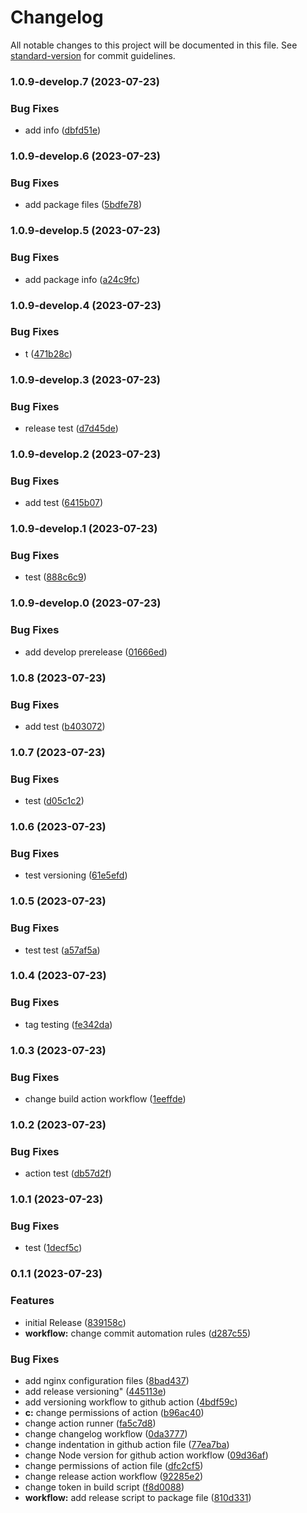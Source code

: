 # Changelog

All notable changes to this project will be documented in this file. See [standard-version](https://github.com/conventional-changelog/standard-version) for commit guidelines.

### 1.0.9-develop.7 (2023-07-23)


### Bug Fixes

* add info ([dbfd51e](https://github.com/Envoii-Technologies/web-frontend/commit/dbfd51e724f0cd9edea4a1fcc5699f53c55b8b8b))

### 1.0.9-develop.6 (2023-07-23)


### Bug Fixes

* add package files ([5bdfe78](https://github.com/Envoii-Technologies/web-frontend/commit/5bdfe7839e68818859a3cddb08810c302b255176))

### 1.0.9-develop.5 (2023-07-23)


### Bug Fixes

* add package info ([a24c9fc](https://github.com/Envoii-Technologies/web-frontend/commit/a24c9fc98ce9eb6d926f578e22b214b93d9ec96a))

### 1.0.9-develop.4 (2023-07-23)


### Bug Fixes

* t ([471b28c](https://github.com/Envoii-Technologies/web-frontend/commit/471b28c878b02c23938bc82746aec28c332e7ced))

### 1.0.9-develop.3 (2023-07-23)


### Bug Fixes

* release test ([d7d45de](https://github.com/Envoii-Technologies/web-frontend/commit/d7d45ded4fbc06121a4e8491737b9820e0cebfa6))

### 1.0.9-develop.2 (2023-07-23)


### Bug Fixes

* add test ([6415b07](https://github.com/Envoii-Technologies/web-frontend/commit/6415b072163227918e2e9c9c3c1928d07759c86f))

### 1.0.9-develop.1 (2023-07-23)


### Bug Fixes

* test ([888c6c9](https://github.com/Envoii-Technologies/web-frontend/commit/888c6c968d39ad1a2809fa6bd7eed2f65ba72f36))

### 1.0.9-develop.0 (2023-07-23)


### Bug Fixes

* add develop prerelease ([01666ed](https://github.com/Envoii-Technologies/web-frontend/commit/01666ed30ef5f2592896dc4237881fdb0671b7ef))

### 1.0.8 (2023-07-23)


### Bug Fixes

* add test ([b403072](https://github.com/Envoii-Technologies/web-frontend/commit/b40307211647102f8724a609871f49da9e0a82ee))

### 1.0.7 (2023-07-23)


### Bug Fixes

* test ([d05c1c2](https://github.com/Envoii-Technologies/web-frontend/commit/d05c1c2ad1f57f1d919b4892a2b55b2ac178a416))

### 1.0.6 (2023-07-23)


### Bug Fixes

* test versioning ([61e5efd](https://github.com/Envoii-Technologies/web-frontend/commit/61e5efdc94014e5c01b96e3b6ee05bcd098d5ea9))

### 1.0.5 (2023-07-23)


### Bug Fixes

* test test ([a57af5a](https://github.com/Envoii-Technologies/web-frontend/commit/a57af5a810302375e970fe00c5a9ddd47d9769f1))

### 1.0.4 (2023-07-23)


### Bug Fixes

* tag testing ([fe342da](https://github.com/Envoii-Technologies/web-frontend/commit/fe342da3a9bf2e88167dae29c2b93a7cac96fe37))

### 1.0.3 (2023-07-23)


### Bug Fixes

* change build action workflow ([1eeffde](https://github.com/Envoii-Technologies/web-frontend/commit/1eeffde47fc1f46c06bb32a2421608a651f2e441))

### 1.0.2 (2023-07-23)


### Bug Fixes

* action test ([db57d2f](https://github.com/Envoii-Technologies/web-frontend/commit/db57d2f5790825c1978bb3cb8eaf728b128562f8))

### 1.0.1 (2023-07-23)


### Bug Fixes

* test ([1decf5c](https://github.com/Envoii-Technologies/web-frontend/commit/1decf5ce65b4e5ffad63de2e5afd5fdadf3f3621))

### 0.1.1 (2023-07-23)


### Features

* initial Release ([839158c](https://github.com/Envoii-Technologies/web-frontend/commit/839158c5b88bd9cc55939e54d47e8c334a4c58c2))
* **workflow:** change commit automation rules ([d287c55](https://github.com/Envoii-Technologies/web-frontend/commit/d287c55964ad9b0c2eb80be78f7c79809f98d70d))


### Bug Fixes

* add nginx configuration files ([8bad437](https://github.com/Envoii-Technologies/web-frontend/commit/8bad437377c1d5305cc580750920bc662f5f3019))
* add release versioning" ([445113e](https://github.com/Envoii-Technologies/web-frontend/commit/445113e449b6f111e6ad7ab89d560a12b0937210))
* add versioning workflow to github action ([4bdf59c](https://github.com/Envoii-Technologies/web-frontend/commit/4bdf59cbe3b329d88adafa8c2eac9ddaf8935d7f))
* **c:** change permissions of action ([b96ac40](https://github.com/Envoii-Technologies/web-frontend/commit/b96ac407f72b1feb77b055a284efb2d0e73221fe))
* change action runner ([fa5c7d8](https://github.com/Envoii-Technologies/web-frontend/commit/fa5c7d882bafe1195fa4c2b934b914e9a2552884))
* change changelog workflow ([0da3777](https://github.com/Envoii-Technologies/web-frontend/commit/0da377713dbbe734ebd42b44c2ba9ebd3190a10a))
* change indentation in github action file ([77ea7ba](https://github.com/Envoii-Technologies/web-frontend/commit/77ea7ba5626043dce354f05ad01bcbb23e245ba1))
* change Node version for github action workflow ([09d36af](https://github.com/Envoii-Technologies/web-frontend/commit/09d36af74f37e0e07aa692dedc606adca503a5eb))
* change permissions of action file ([dfc2cf5](https://github.com/Envoii-Technologies/web-frontend/commit/dfc2cf5e15eb66d3f3da384297f47f7531ff378f))
* change release action workflow ([92285e2](https://github.com/Envoii-Technologies/web-frontend/commit/92285e216579c3efd042e2796f5be4c162901f82))
* change token in build script ([f8d0088](https://github.com/Envoii-Technologies/web-frontend/commit/f8d0088599f86848ef64738eff19a88bfaa5ea60))
* **workflow:** add release script to package file ([810d331](https://github.com/Envoii-Technologies/web-frontend/commit/810d331c03495cd53fd6b44a0f7d6ea3291794cc))
